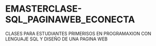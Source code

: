 # EMASTERCLASE-SQL_PAGINAWEB_ECONECTA
CLASES PARA ESTUDIANTES PRIMERISOS EN PROGRAMAXION CON LENGUAJE SQL Y DISEÑO DE UNA PAGINA WEB

